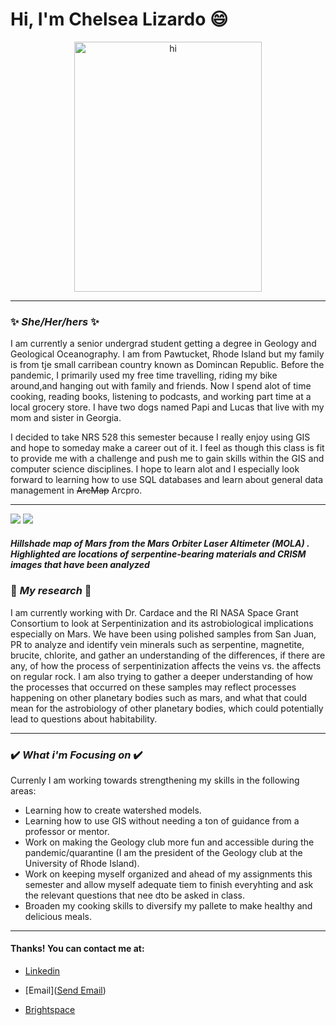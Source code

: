 # **Hi, I'm Chelsea Lizardo** :smile:

<p align="center"> 
 <img src="https://user-images.githubusercontent.com/74572380/107051358-5e522b80-679a-11eb-8dbc-06a7b90943a6.jpg" alt="hi" width="300" height="400"> </p>

______________________________________________________________________________________________________________________________________________________________________________


###   :sparkles: *She/Her/hers* :sparkles:
<font size=".01">  I am currently a senior undergrad student getting a degree in Geology and Geological Oceanography. I am from Pawtucket, Rhode Island but my family is from tje small carribean country known as Domincan Republic. Before the pandemic, I primarily used my free time travelling, riding my bike around,and hanging out with family and friends. Now I spend alot of time cooking, reading books, listening to podcasts, and working part time at a local grocery store. I have two dogs named Papi and Lucas that live with my mom and sister in Georgia.  </font> 


<font size=".01"> I decided to take NRS 528 this semester because I really enjoy using GIS and hope to someday make a career out of it. I feel as though this class is fit to provide me with a challenge and push me to gain skills within the GIS and computer science disciplines. I hope to learn alot and I especially look forward to learning how to use SQL databases and learn about general data management  in ~~ArcMap~~ Arcpro. </font> 


______________________________________________________________________________________________________________________________________________________________________________


<img src="https://user-images.githubusercontent.com/74572380/107059974-6fa03580-67a4-11eb-90a3-997d0a053346.png" width=""/> <img src="https://user-images.githubusercontent.com/74572380/107060864-7b402c00-67a5-11eb-80dc-18d71557f241.JPG" width=""/>

##### <font size=".001"> Hillshade map of Mars from the Mars Orbiter Laser Altimeter (MOLA) . Highlighted are locations of serpentine‐bearing materials and CRISM images that have been analyzed </font>


### :lab_coat: *My research* :lab_coat:
<font size=".01"> I am currently working with Dr. Cardace and the RI NASA Space Grant Consortium to look at Serpentinization and its astrobiological implications especially on Mars. We have been using polished samples from San Juan, PR to analyze and identify vein minerals such as serpentine, magnetite, brucite, chlorite, and gather an understanding of the differences, if there are any, of how the process of serpentinization affects the veins vs. the affects on regular rock. I am also trying to gather a deeper understanding of how the processes that occurred on these samples may reflect processes happening on other planetary bodies such as mars, and what that could mean for the astrobiology of other planetary bodies, which could potentially lead to questions about habitability. </font>

 ______________________________________________________________________________________________________________________________________________________________________________
 
 
 ### :heavy_check_mark: *What i'm Focusing on* :heavy_check_mark:
 <font size=".01"> Currenly I am working towards strengthening my skills in the following areas:
* Learning how to create watershed models.
* Learning how to use GIS without needing a ton of guidance from a professor or mentor.
* Work on making the Geology club more fun and accessible during the pandemic/quarantine (I am the president of the Geology club at the University of Rhode Island).
* Work on keeping myself organized and ahead of my assignments this semester and allow myself adequate tiem to finish everyhting and ask the relevant questions that nee dto be asked in class.
* Broaden my cooking skills to diversify my pallete to make healthy and delicious meals.
 
 ______________________________________________________________________________________________________________________________________________________________________________

 
 #### Thanks! You can contact me at:
 * [Linkedin](https://www.linkedin.com/in/chelsea-lizardo-267667153/)
 
 * [Email](<a href = "mailto: chelsea_lizardo@uri.edu">Send Email</a>)
 
 * [Brightspace](https://brightspace.uri.edu/d2l/le/133064/discussions/List)

